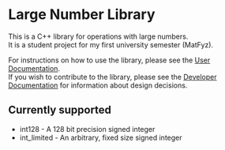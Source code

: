# Large Number Library
 
This is a C++ library for operations with large numbers. \
It is a student project for my first university semester (MatFyz).

For instructions on how to use the library, please see the [User Documentation](documentation-user.md). \
If you wish to contribute to the library, please see the [Developer Documentation](documentation-user.md) for information about design decisions.

## Currently supported

- int128 - A 128 bit precision signed integer
- int_limited - An arbitrary, fixed size signed integer
